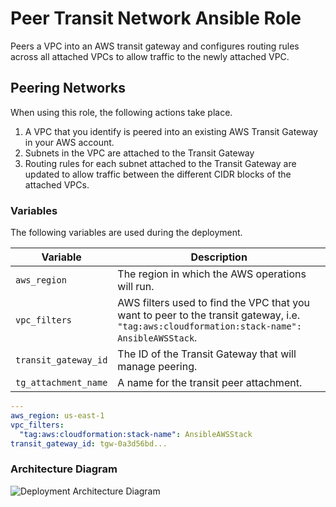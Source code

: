 # Peer Transit Network Ansible Role

Peers a VPC into an AWS transit gateway and configures routing rules across all attached VPCs to allow traffic to the newly attached VPC.

## Peering Networks

When using this role, the following actions take place.

1. A VPC that you identify is peered into an existing AWS Transit Gateway in your AWS account.
2. Subnets in the VPC are attached to the Transit Gateway
3. Routing rules for each subnet attached to the Transit Gateway are updated to allow traffic between the different CIDR blocks of the attached VPCs.

### Variables

The following variables are used during the deployment.

| Variable             | Description                             |
|----------------------|-----------------------------------------|
|`aws_region`|The region in which the AWS operations will run.|
|`vpc_filters`|AWS filters used to find the VPC that you want to peer to the transit gateway, i.e. `"tag:aws:cloudformation:stack-name": AnsibleAWSStack`.|
|`transit_gateway_id`|The ID of the Transit Gateway that will manage peering.|
| `tg_attachment_name` | A name for the transit peer attachment. |

```yaml
---
aws_region: us-east-1
vpc_filters:
  "tag:aws:cloudformation:stack-name": AnsibleAWSStack
transit_gateway_id: tgw-0a3d56bd...
```

### Architecture Diagram

![Deployment Architecture Diagram](./files/peer_transit_network_diagram.png)
